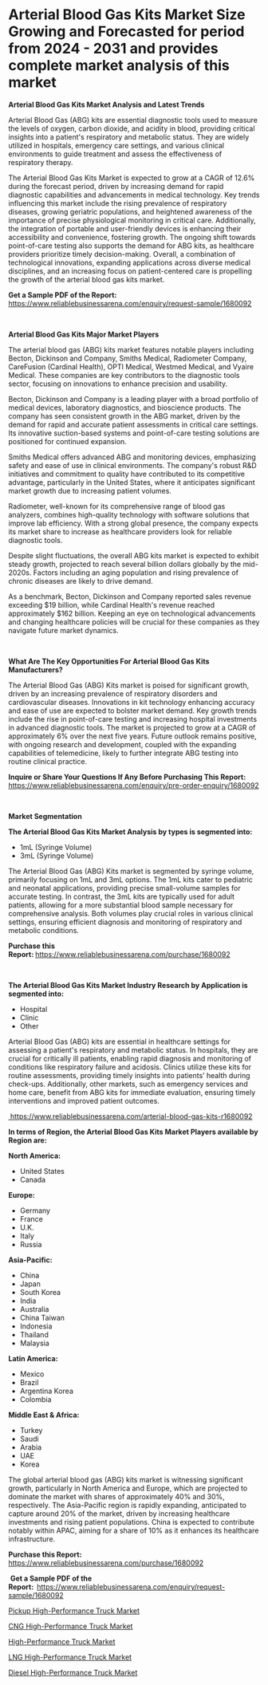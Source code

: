 <p><h1>Arterial Blood Gas Kits Market Size Growing and Forecasted for period from 2024 - 2031 and provides complete market analysis of this market</h1></p><p><strong>Arterial Blood Gas Kits Market Analysis and Latest Trends</strong></p>
<p><p>Arterial Blood Gas (ABG) kits are essential diagnostic tools used to measure the levels of oxygen, carbon dioxide, and acidity in blood, providing critical insights into a patient's respiratory and metabolic status. They are widely utilized in hospitals, emergency care settings, and various clinical environments to guide treatment and assess the effectiveness of respiratory therapy.</p><p>The Arterial Blood Gas Kits Market is expected to grow at a CAGR of 12.6% during the forecast period, driven by increasing demand for rapid diagnostic capabilities and advancements in medical technology. Key trends influencing this market include the rising prevalence of respiratory diseases, growing geriatric populations, and heightened awareness of the importance of precise physiological monitoring in critical care. Additionally, the integration of portable and user-friendly devices is enhancing their accessibility and convenience, fostering growth. The ongoing shift towards point-of-care testing also supports the demand for ABG kits, as healthcare providers prioritize timely decision-making. Overall, a combination of technological innovations, expanding applications across diverse medical disciplines, and an increasing focus on patient-centered care is propelling the growth of the arterial blood gas kits market.</p></p>
<p><strong>Get a Sample PDF of the Report:&nbsp;</strong> <a href="https://www.reliablebusinessarena.com/enquiry/request-sample/1680092?utm_campaign=1480&utm_medium=2&utm_source=Github&utm_content=ia&utm_term=14102024&utm_id=arterial-blood-gas-kits">https://www.reliablebusinessarena.com/enquiry/request-sample/1680092</a></p>
<p>&nbsp;</p>
<p><strong>Arterial Blood Gas Kits Major Market Players</strong></p>
<p><p>The arterial blood gas (ABG) kits market features notable players including Becton, Dickinson and Company, Smiths Medical, Radiometer Company, CareFusion (Cardinal Health), OPTI Medical, Westmed Medical, and Vyaire Medical. These companies are key contributors to the diagnostic tools sector, focusing on innovations to enhance precision and usability.</p><p>Becton, Dickinson and Company is a leading player with a broad portfolio of medical devices, laboratory diagnostics, and bioscience products. The company has seen consistent growth in the ABG market, driven by the demand for rapid and accurate patient assessments in critical care settings. Its innovative suction-based systems and point-of-care testing solutions are positioned for continued expansion.</p><p>Smiths Medical offers advanced ABG and monitoring devices, emphasizing safety and ease of use in clinical environments. The company's robust R&D initiatives and commitment to quality have contributed to its competitive advantage, particularly in the United States, where it anticipates significant market growth due to increasing patient volumes.</p><p>Radiometer, well-known for its comprehensive range of blood gas analyzers, combines high-quality technology with software solutions that improve lab efficiency. With a strong global presence, the company expects its market share to increase as healthcare providers look for reliable diagnostic tools.</p><p>Despite slight fluctuations, the overall ABG kits market is expected to exhibit steady growth, projected to reach several billion dollars globally by the mid-2020s. Factors including an aging population and rising prevalence of chronic diseases are likely to drive demand.</p><p>As a benchmark, Becton, Dickinson and Company reported sales revenue exceeding $19 billion, while Cardinal Health's revenue reached approximately $162 billion. Keeping an eye on technological advancements and changing healthcare policies will be crucial for these companies as they navigate future market dynamics.</p></p>
<p>&nbsp;</p>
<p><strong>What Are The Key Opportunities For Arterial Blood Gas Kits Manufacturers?</strong></p>
<p><p>The Arterial Blood Gas (ABG) Kits market is poised for significant growth, driven by an increasing prevalence of respiratory disorders and cardiovascular diseases. Innovations in kit technology enhancing accuracy and ease of use are expected to bolster market demand. Key growth trends include the rise in point-of-care testing and increasing hospital investments in advanced diagnostic tools. The market is projected to grow at a CAGR of approximately 6% over the next five years. Future outlook remains positive, with ongoing research and development, coupled with the expanding capabilities of telemedicine, likely to further integrate ABG testing into routine clinical practice.</p></p>
<p><strong>Inquire or Share Your Questions If Any Before Purchasing This Report:</strong> <a href="https://www.reliablebusinessarena.com/enquiry/pre-order-enquiry/1680092?utm_campaign=1480&utm_medium=2&utm_source=Github&utm_content=ia&utm_term=14102024&utm_id=arterial-blood-gas-kits">https://www.reliablebusinessarena.com/enquiry/pre-order-enquiry/1680092</a></p>
<p>&nbsp;</p>
<p><strong>Market Segmentation</strong></p>
<p><strong>The Arterial Blood Gas Kits Market Analysis by types is segmented into:</strong></p>
<p><ul><li>1mL (Syringe Volume)</li><li>3mL (Syringe Volume)</li></ul></p>
<p><p>The Arterial Blood Gas (ABG) Kits market is segmented by syringe volume, primarily focusing on 1mL and 3mL options. The 1mL kits cater to pediatric and neonatal applications, providing precise small-volume samples for accurate testing. In contrast, the 3mL kits are typically used for adult patients, allowing for a more substantial blood sample necessary for comprehensive analysis. Both volumes play crucial roles in various clinical settings, ensuring efficient diagnosis and monitoring of respiratory and metabolic conditions.</p></p>
<p><strong>Purchase this Report:&nbsp;</strong><a href="https://www.reliablebusinessarena.com/purchase/1680092?utm_campaign=1480&utm_medium=2&utm_source=Github&utm_content=ia&utm_term=14102024&utm_id=arterial-blood-gas-kits">https://www.reliablebusinessarena.com/purchase/1680092</a></p>
<p>&nbsp;</p>
<p><strong>The Arterial Blood Gas Kits Market Industry Research by Application is segmented into:</strong></p>
<p><ul><li>Hospital</li><li>Clinic</li><li>Other</li></ul></p>
<p><p>Arterial Blood Gas (ABG) kits are essential in healthcare settings for assessing a patient's respiratory and metabolic status. In hospitals, they are crucial for critically ill patients, enabling rapid diagnosis and monitoring of conditions like respiratory failure and acidosis. Clinics utilize these kits for routine assessments, providing timely insights into patients’ health during check-ups. Additionally, other markets, such as emergency services and home care, benefit from ABG kits for immediate evaluation, ensuring timely interventions and improved patient outcomes.</p></p>
<p><a href="https://www.reliablebusinessarena.com/arterial-blood-gas-kits-r1680092?utm_campaign=1480&utm_medium=2&utm_source=Github&utm_content=ia&utm_term=14102024&utm_id=arterial-blood-gas-kits">&nbsp;https://www.reliablebusinessarena.com/arterial-blood-gas-kits-r1680092</a></p>
<p><strong>In terms of Region, the Arterial Blood Gas Kits Market Players available by Region are:</strong></p>
<p>
    <p> <strong> North America: </strong>
        <ul>
            <li>United States</li>
            <li>Canada</li>
        </ul>
        </p> 
    <p> <strong> Europe: </strong>
        <ul>
            <li>Germany</li>
            <li>France</li>
            <li>U.K.</li>
            <li>Italy</li>
            <li>Russia</li>
        </ul>
        </p> 
    <p> <strong> Asia-Pacific: </strong>
        <ul>
            <li>China</li>
            <li>Japan</li>
            <li>South Korea</li>
            <li>India</li>
            <li>Australia</li>
            <li>China Taiwan</li>
            <li>Indonesia</li>
            <li>Thailand</li>
            <li>Malaysia</li>
        </ul>
        </p> 
    <p> <strong> Latin America: </strong>
        <ul>
            <li>Mexico</li>
            <li>Brazil</li>
            <li>Argentina Korea</li>
            <li>Colombia</li>
        </ul>
        </p> 
    <p> <strong> Middle East & Africa: </strong>
        <ul>
            <li>Turkey</li>
            <li>Saudi</li>
            <li>Arabia</li>
            <li>UAE</li>
            <li>Korea</li>
        </ul>
    </p>
    </p>
<p><p>The global arterial blood gas (ABG) kits market is witnessing significant growth, particularly in North America and Europe, which are projected to dominate the market with shares of approximately 40% and 30%, respectively. The Asia-Pacific region is rapidly expanding, anticipated to capture around 20% of the market, driven by increasing healthcare investments and rising patient populations. China is expected to contribute notably within APAC, aiming for a share of 10% as it enhances its healthcare infrastructure.</p></p>
<p><strong>Purchase this Report: </strong><a href="https://www.reliablebusinessarena.com/purchase/1680092?utm_campaign=1480&utm_medium=2&utm_source=Github&utm_content=ia&utm_term=14102024&utm_id=arterial-blood-gas-kits">https://www.reliablebusinessarena.com/purchase/1680092</a></p>
<p>&nbsp;<strong>Get a Sample PDF of the Report:&nbsp;&nbsp;</strong><a href="https://www.reliablebusinessarena.com/enquiry/request-sample/1680092?utm_campaign=1480&utm_medium=2&utm_source=Github&utm_content=ia&utm_term=14102024&utm_id=arterial-blood-gas-kits">https://www.reliablebusinessarena.com/enquiry/request-sample/1680092</a></p>
<p><strong></strong></p>
<p><p><a href="https://www.linkedin.com/pulse/pickup-high-performance-truck-market-global-regional-analysis-cmghf?utm_campaign=1480&utm_medium=2&utm_source=Github&utm_content=ia&utm_term=14102024&utm_id=arterial-blood-gas-kits">Pickup High-Performance Truck Market</a></p><p><a href="https://www.linkedin.com/pulse/cng-high-performance-truck-market-research-report-exploring-hy2dc?trk=public_post_embed_feed-article-content&utm_campaign=1480&utm_medium=2&utm_source=Github&utm_content=ia&utm_term=14102024&utm_id=arterial-blood-gas-kits">CNG High-Performance Truck Market</a></p><p><a href="https://www.linkedin.com/pulse/in-depth-high-performance-truck-market-review-size-share-14cagr-0q1qc?trk=public_post_embed_feed-article-content&utm_campaign=1480&utm_medium=2&utm_source=Github&utm_content=ia&utm_term=14102024&utm_id=arterial-blood-gas-kits">High-Performance Truck Market</a></p><p><a href="https://www.linkedin.com/pulse/lng-high-performance-truck-market-size-share-analysis-growth-sewhf?utm_campaign=1480&utm_medium=2&utm_source=Github&utm_content=ia&utm_term=14102024&utm_id=arterial-blood-gas-kits">LNG High-Performance Truck Market</a></p><p><a href="https://www.linkedin.com/pulse/global-diesel-high-performance-truck-market-trends-innovations-sovvc?trk=public_post_embed_feed-article-content&utm_campaign=1480&utm_medium=2&utm_source=Github&utm_content=ia&utm_term=14102024&utm_id=arterial-blood-gas-kits">Diesel High-Performance Truck Market</a></p></p>